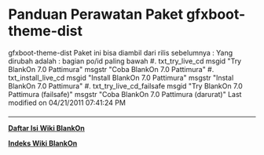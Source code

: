 # Panduan Perawatan Paket gfxboot-theme-dist
gfxboot-theme-dist
Paket ini bisa diambil dari rilis sebelumnya :
Yang dirubah adalah :
bagian po/id paling bawah
#. txt_try_live_cd
msgid "Try BlankOn 7.0 Pattimura"
msgstr "Coba BlankOn 7.0 Pattimura"
#. txt_install_live_cd
msgid "Install BlankOn 7.0 Pattimura"
msgstr "Instal BlankOn 7.0 Pattimura"
#. txt_try_live_cd_failsafe
msgid "Try BlankOn 7.0 Pattimura (failsafe)"
msgstr "Coba BlankOn 7.0 Pattimura (darurat)"
Last modified on 04/21/2011 07:41:24 PM
#### 
    
 
 
 
 
 
---
[**Daftar Isi Wiki BlankOn**](/wiki/DaftarIsi/index.html)
 
[**Indeks Wiki BlankOn**](/wiki/Indeks.html)
